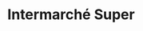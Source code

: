 ---
title: "Intermarché Super"
url: /chef-boutonne/intermarche-super-avenue-louis-doignon/
shop: Supermarkt
---